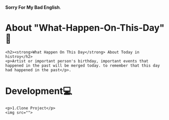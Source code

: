 <strong>Sorry For My Bad English</strong>.
# About "What-Happen-On-This-Day" 📰
    <h2><strong>What Happen On This Day</strong> About Today in histroy</h2>
    <p>Artist or important person's birthday, important events that happened in the past will be merged today. to remember that this day had happened in the past</p>.
# Development💻
    <p>1.Clone Project</p>
    <img src="">